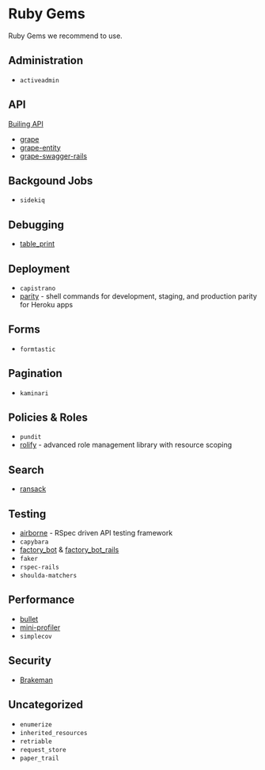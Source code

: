 # Ruby Gems

Ruby Gems we recommend to use.

## Administration

* `activeadmin`

## API

[Builing API](building_api.md)

* [grape](https://github.com/ruby-grape/grape)
* [grape-entity](https://github.com/ruby-grape/grape-entity)
* [grape-swagger-rails](https://github.com/ruby-grape/grape-swagger-rails)

## Backgound Jobs

* `sidekiq`

## Debugging

* [table_print](http://tableprintgem.com/)

## Deployment

* `capistrano`
* [parity](https://github.com/thoughtbot/parity) - shell commands for development, staging, and production parity for Heroku apps

## Forms

* `formtastic`

## Pagination

* `kaminari`

## Policies & Roles

* `pundit`
* [rolify](https://github.com/RolifyCommunity/rolify) - advanced role management library with resource scoping

## Search
* [ransack](https://github.com/activerecord-hackery/ransack)

## Testing
* [airborne](https://github.com/brooklynDev/airborne) - RSpec driven API testing framework
* `capybara`
* [factory_bot](https://github.com/thoughtbot/factory_bot) & [factory_bot_rails](https://github.com/thoughtbot/factory_bot_rails)
* `faker`
* `rspec-rails`
* `shoulda-matchers`

## Performance

* [bullet](https://github.com/flyerhzm/bullet)
* [mini-profiler](https://github.com/MiniProfiler/rack-mini-profiler)
* `simplecov`

## Security

* [Brakeman](https://brakemanscanner.org/)

## Uncategorized

* `enumerize`
* `inherited_resources`
* `retriable`
* `request_store`
* `paper_trail`

